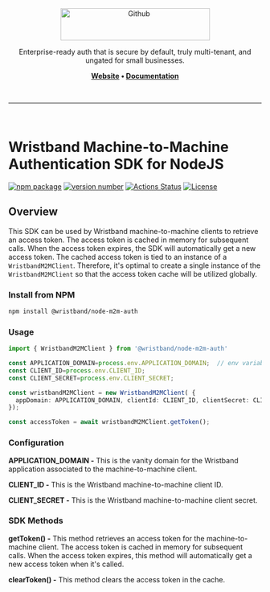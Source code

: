 <div align="center">
  <a href="https://wristband.dev">
    <picture>
      <img src="https://assets.wristband.dev/images/email_branding_logo_v1.png" alt="Github" width="297" height="64">
    </picture>
  </a>
  <p align="center">
    Enterprise-ready auth that is secure by default, truly multi-tenant, and ungated for small businesses.
  </p>
  <p align="center">
    <b>
      <a href="https://wristband.dev">Website</a> • 
      <a href="https://docs.wristband.dev/">Documentation</a>
    </b>
  </p>
</div>

<br/>

---

<br/>

# Wristband Machine-to-Machine Authentication SDK for NodeJS

[![npm package](https://img.shields.io/badge/npm%20i-@wristband/node--m2m--auth-brightgreen)](https://www.npmjs.com/package/@wristband/node-m2m-auth)
[![version number](https://img.shields.io/github/v/release/wristband-dev/node-m2m-auth?color=green&label=version)](https://github.com/wristband-dev/node-m2m-auth/releases)
[![Actions Status](https://github.com/wristband-dev/node-m2m-auth/workflows/Test/badge.svg)](https://github.com/wristband-dev/node-m2m-auth/actions)
[![License](https://img.shields.io/github/license/wristband-dev/node-m2m-auth)](https://github.com/wristband-dev/node-m2m-auth/blob/main/LICENSE)



## Overview

This SDK can be used by Wristband machine-to-machine clients to retrieve an access token. The access token is cached in memory for subsequent calls. When the access token expires, the SDK will automatically get a new access token. The cached access token is tied to an instance of a `WristbandM2MClient`. Therefore, it's optimal to create a single instance
of the `WristbandM2MClient` so that the access token cache will be utilized globally.

### Install from NPM

```sh
npm install @wristband/node-m2m-auth
```

### Usage

```ts
import { WristbandM2MClient } from '@wristband/node-m2m-auth'

const APPLICATION_DOMAIN=process.env.APPLICATION_DOMAIN;  // env variables
const CLIENT_ID=process.env.CLIENT_ID;
const CLIENT_SECRET=process.env.CLIENT_SECRET;

const wristbandM2MClient = new WristbandM2MClient( {
  appDomain: APPLICATION_DOMAIN, clientId: CLIENT_ID, clientSecret: CLIENT_SECRET
});

const accessToken = await wristbandM2MClient.getToken();
```

### Configuration
**APPLICATION_DOMAIN -** This is the vanity domain for the Wristband application associated to the machine-to-machine client.

**CLIENT_ID -** This is the Wristband machine-to-machine client ID.

**CLIENT_SECRET -** This is the Wristband machine-to-machine client secret.

### SDK Methods
**getToken() -** This method retrieves an access token for the machine-to-machine client.
The access token is cached in memory for subsequent calls. When the access token expires, this method will automatically
get a new access token when it's called.

**clearToken() -** This method clears the access token in the cache. 

